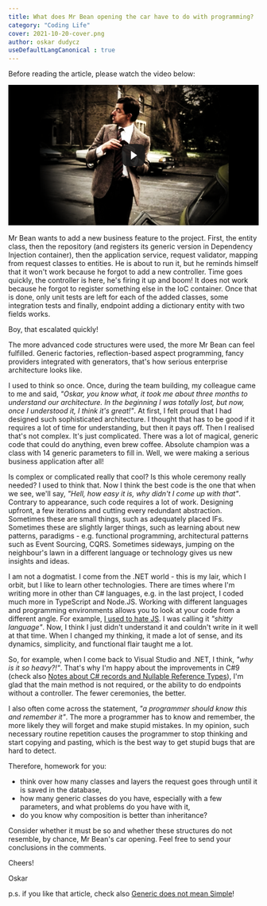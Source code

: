 ```yaml
---
title: What does Mr Bean opening the car have to do with programming?
category: "Coding Life"
cover: 2021-10-20-cover.png
author: oskar dudycz
useDefaultLangCanonical : true
---
```


Before reading the article, please watch the video below:

[![Mr Bean](2021-10-20-play.png)](https://www.youtube.com/watch?v=GOd7oj1AT00)

Mr Bean wants to add a new business feature to the project. First, the entity class, then the repository (and registers its generic version in Dependency Injection container), then the application service, request validator, mapping from request classes to entities. He is about to run it, but he reminds himself that it won't work because he forgot to add a new controller. Time goes quickly, the controller is here, he's firing it up and boom! It does not work because he forgot to register something else in the IoC container. Once that is done, only unit tests are left for each of the added classes, some integration tests and finally, endpoint adding a dictionary entity with two fields works.

Boy, that escalated quickly!

The more advanced code structures were used, the more Mr Bean can feel fulfilled. Generic factories, reflection-based aspect programming, fancy providers integrated with generators, that's how serious enterprise architecture looks like.

I used to think so once. Once, during the team building, my colleague came to me and said, _"Oskar, you know what, it took me about three months to understand our architecture. In the beginning I was totally lost, but now, once I understood it, I think it's great!"_. At first, I felt proud that I had designed such sophisticated architecture. I thought that has to be good if it requires a lot of time for understanding, but then it pays off. Then I realised that's not complex. It's just complicated. There was a lot of magical, generic code that could do anything, even brew coffee. Absolute champion was a class with 14 generic parameters to fill in. Well, we were making a serious business application after all!

Is complex or complicated really that cool? Is this whole ceremony really needed? I used to think that. Now I think the best code is the one that when we see, we'll say, _"Hell, how easy it is, why didn't I come up with that"_. Contrary to appearance, such code requires a lot of work. Designing upfront, a few iterations and cutting every redundant abstraction. Sometimes these are small things, such as adequately placed IFs. Sometimes these are slightly larger things, such as learning about new patterns, paradigms - e.g. functional programming, architectural patterns such as Event Sourcing, CQRS. Sometimes sideways, jumping on the neighbour's lawn in a different language or technology gives us new insights and ideas.

I am not a dogmatist. I come from the .NET world - this is my lair, which I orbit, but I like to learn other technologies. There are times where I'm writing more in other than C# languages,  e.g. in the last project, I coded much more in TypeScript and Node.JS. Working with different languages ​​and programming environments allows you to look at your code from a different angle. For example, [I used to hate JS](/pl/partial_typescript). I was calling it _"shitty language"_. Now, I think I just didn't understand it and couldn't write in it well at that time. When I changed my thinking, it made a lot of sense, and its dynamics, simplicity, and functional flair taught me a lot.

So, for example, when I come back to Visual Studio and .NET, I think, _"why is it so heavy?!"_. That's why I'm happy about the improvements in C#9 (check also [Notes about C# records and Nullable Reference Types](/pl/notes_about_csharp_records_and_nullable_reference_types)), I'm glad that the main method is not required, or the ability to do endpoints without a controller. The fewer ceremonies, the better.

I also often come across the statement, _"a programmer should know this and remember it"_. The more a programmer has to know and remember, the more likely they will forget and make stupid mistakes. In my opinion, such necessary routine repetition causes the programmer to stop thinking and start copying and pasting, which is the best way to get stupid bugs that are hard to detect.

Therefore, homework for you:
- think over how many classes and layers the request goes through until it is saved in the database,
- how many generic classes do you have, especially with a few parameters, and what problems do you have with it,
- do you know why composition is better than inheritance?

Consider whether it must be so and whether these structures do not resemble, by chance, Mr Bean's car opening. Feel free to send your conclusions in the comments.

Cheers!

Oskar

p.s. if you like that article, check also [Generic does not mean Simple](/pl/generic_does_not_mean_simple)!